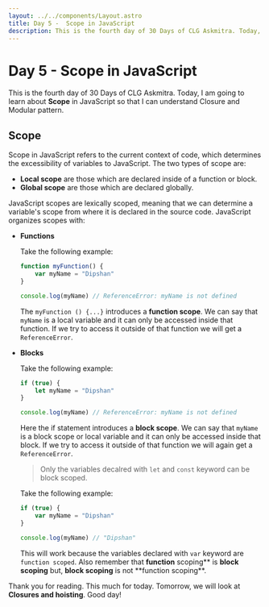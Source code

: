 ```yaml
---
layout: ../../components/Layout.astro
title: Day 5 -  Scope in JavaScript
description: This is the fourth day of 30 Days of CLG Askmitra. Today, I am going to learn about scope in JavaScript so that I can understand Closure and Modular pattern.
---
```


# Day 5 - Scope in JavaScript

This is the fourth day of 30 Days of CLG Askmitra. Today, I am going to learn about **Scope** in JavaScript so that I can understand Closure and Modular pattern.

## Scope

Scope in JavaScript refers to the current context of code, which determines the excessibility of variables to JavaScript. The two types of scope are:

-   **Local scope** are those which are declared inside of a function or block.
-   **Global scope** are those which are declared globally.

JavaScript scopes are lexically scoped, meaning that we can determine a variable's scope from where it is declared in the source code. JavaScript organizes scopes with:

-   **Functions**

    Take the following example:

    ```js
    function myFunction() {
    	var myName = "Dipshan"
    }

    console.log(myName) // ReferenceError: myName is not defined
    ```

    The `myFunction () {...}` introduces a **function scope**. We can say that `myName` is a local variable and it can only be accessed inside that function. If we try to access it outside of that function we will get a `ReferenceError`.

-   **Blocks**

    Take the following example:

    ```js
    if (true) {
    	let myName = "Dipshan"
    }

    console.log(myName) // ReferenceError: myName is not defined
    ```

    Here the if statement introduces a **block scope**. We can say that `myName` is a block scope or local variable and it can only be accessed inside that block. If we try to access it outside of that function we will again get a `ReferenceError`.

    > Only the variables decalred with `let` and `const` keyword can be block scoped.

    Take the following example:

    ```js
    if (true) {
    	var myName = "Dipshan"
    }

    console.log(myName) // "Dipshan"
    ```

    This will work because the variables declared with `var` keyword are `function scoped`. Also remember that **function** scoping** is **block scoping** but, **block scoping** is not **function scoping\*\*.

Thank you for reading. This much for today. Tomorrow, we will look at **Closures and hoisting**. Good day!

